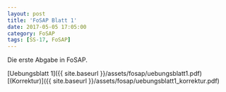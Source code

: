 ```yaml
---
layout: post
title: 'FoSAP Blatt 1'
date: 2017-05-05 17:05:00
category: FoSAP
tags: [SS-17, FoSAP]
---
```


Die erste Abgabe in FoSAP.

[Uebungsblatt 1]({{ site.baseurl }}/assets/fosap/uebungsblatt1.pdf) [(Korrektur)]({{ site.baseurl }}/assets/fosap/uebungsblatt1_korrektur.pdf)
